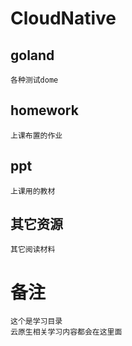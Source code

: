   
# CloudNative  

  
## goland  

    各种测试dome
  
## homework  

    上课布置的作业
  
## ppt  

    上课用的教材
  
## 其它资源  

    其它阅读材料
  
# 备注  

    这个是学习目录
    云原生相关学习内容都会在这里面
